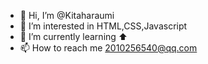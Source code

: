- 👋 Hi, I’m @Kitaharaumi
- 👀 I’m interested in HTML,CSS,Javascript
- 🌱 I’m currently learning ⬆️
- 📫 How to reach me 2010256540@qq.com
